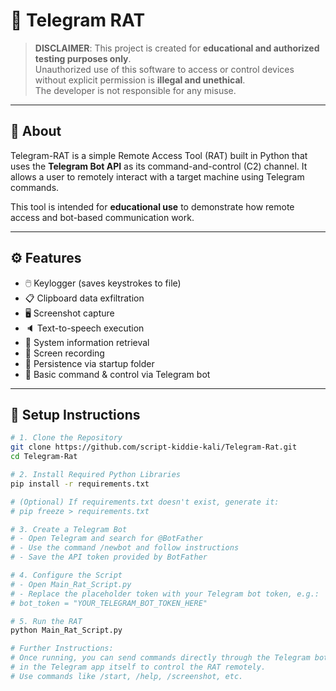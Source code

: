 # 🐀 Telegram RAT

> **DISCLAIMER**: This project is created for **educational and authorized testing purposes only**.  
> Unauthorized use of this software to access or control devices without explicit permission is **illegal and unethical**.  
> The developer is not responsible for any misuse.

---

## 📖 About

Telegram-RAT is a simple Remote Access Tool (RAT) built in Python that uses the **Telegram Bot API** as its command-and-control (C2) channel. It allows a user to remotely interact with a target machine using Telegram commands.

This tool is intended for **educational use** to demonstrate how remote access and bot-based communication work.

---

## ⚙️ Features

- 🖱️ Keylogger (saves keystrokes to file)
- 📋 Clipboard data exfiltration
- 🖥️ Screenshot capture
- 🔈 Text-to-speech execution
- 🧠 System information retrieval
- 🎥 Screen recording
- 📂 Persistence via startup folder
- 🧪 Basic command & control via Telegram bot

---

## 🚀 Setup Instructions

```bash
# 1. Clone the Repository
git clone https://github.com/script-kiddie-kali/Telegram-Rat.git
cd Telegram-Rat

# 2. Install Required Python Libraries
pip install -r requirements.txt

# (Optional) If requirements.txt doesn't exist, generate it:
# pip freeze > requirements.txt

# 3. Create a Telegram Bot
# - Open Telegram and search for @BotFather
# - Use the command /newbot and follow instructions
# - Save the API token provided by BotFather

# 4. Configure the Script
# - Open Main_Rat_Script.py
# - Replace the placeholder token with your Telegram bot token, e.g.:
# bot_token = "YOUR_TELEGRAM_BOT_TOKEN_HERE"

# 5. Run the RAT
python Main_Rat_Script.py

# Further Instructions:
# Once running, you can send commands directly through the Telegram bot chat
# in the Telegram app itself to control the RAT remotely.
# Use commands like /start, /help, /screenshot, etc.

